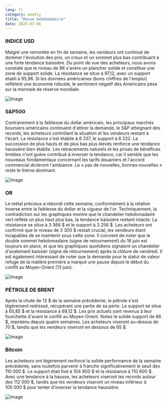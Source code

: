 ```yaml
---
lang: fr
category: weekly
title: "Revue hebdomadaire"
date: 2025-07-06
---
```


### INDICE USD

Malgré une remontée en fin de semaine, les vendeurs ont continué de dominer l'évolution des prix, un creux et un sommet plus bas contribuant à une forte tendance baissière. Du point de vue des acheteurs, nous avons constaté que le niveau de 96 s'avère un plancher solide et constitue une zone de support solide. La résistance se situe à 97,12, avec un support établi à 95,96. Si les données américaines (bons chiffres de l'emploi) reflètent une économie robuste, le sentiment négatif des Américains pèse sur la monnaie de réserve mondiale.

![Image](https://markleighedu.github.io/img/Jul-2025/06-Jul-2025/usdindex.jpg)

### S&P500

Contrairement à la faiblesse du dollar américain, les principaux marchés boursiers américains continuent d'attirer la demande, le S&P atteignant des records, les acheteurs contrôlant la situation et les vendeurs restant à l'écart. La résistance s'est établie à 6 337, le support à 6 222. La succession de plus hauts et de plus bas plus élevés renforce une tendance haussière bien établie. Les retracements naturels et les prises de bénéfices limitées n'ont guère contribué à inverser la tendance, car il semble que les nouveaux fondamentaux concernant les tarifs douaniers et l'accord commercial dicteront l'ambiance. Le « pas de nouvelles, bonnes nouvelles » reste le thème dominant.

![Image](https://markleighedu.github.io/img/Jul-2025/06-Jul-2025/sp500.jpg)

### OR

Le métal précieux a rebondi cette semaine, conformément à la relation inverse entre la faiblesse du dollar et la vigueur de l'or. Techniquement, la contradiction sur les graphiques montre que le chandelier hebdomadaire vert reflète un plus haut plus bas, la tendance baissière restant intacte. La résistance se situe à 3 366 $ et le support à 3 256 $. Les acheteurs ont confirmé que le niveau de 3 300 $ restait crucial, les vendeurs étant incapables de se maintenir sous cette zone. Il convient de noter que le double sommet hebdomadaire (signe de retournement) du 16 juin est toujours en place, et que les graphiques quotidiens signalent un chandelier d'avalement baissier (signe de retournement) après la clôture de vendredi. Il est également intéressant de noter que la demande pour le statut de valeur refuge de la matière première a marqué une pause depuis le début du conflit au Moyen-Orient (13 juin).

![Image](https://markleighedu.github.io/img/Jul-2025/06-Jul-2025/gold.jpg)

### PÉTROLE DE BRENT

Après la chute de 12 $ de la semaine précédente, le pétrole s'est légèrement redressé, récupérant une partie de sa perte. Le support se situe à 65,85 $ et la résistance à 69,12 $. Les prix actuels sont revenus à leur fourchette d'avant le conflit au Moyen-Orient. Notez le solide support de 66 $, maintenu depuis quatre semaines. Les acheteurs viseront au-dessus de 70 $, tandis que les vendeurs viseront en dessous de 65 $.

![Image](https://markleighedu.github.io/img/Jul-2025/06-Jul-2025/brentoil.jpg)

### Bitcoin

Les acheteurs ont légèrement renforcé la solide performance de la semaine précédente, sans toutefois parvenir à franchir significativement le seuil des 110 000 $. Le support était fixé à 104 900 $ et la résistance à 110 600 $. Avec une tendance à la hausse, les acheteurs viseront les records autour des 112 000 $, tandis que les vendeurs viseront un niveau inférieur à 105 000 $ pour tenter d'inverser la tendance haussière.

![Image](https://markleighedu.github.io/img/Jul-2025/06-Jul-2025/bitcoin.jpg)

